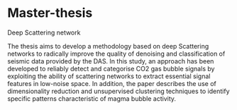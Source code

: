 # Master-thesis
Deep Scattering network

The thesis aims to develop a methodology based on deep Scattering  networks to radically improve the quality of denoising and classification of seismic data provided by the DAS. In this study, an approach has been developed to reliably detect and categorise CO2 gas bubble signals by exploiting the ability of scattering networks to extract essential signal features in low-noise space. In addition, the paper describes the use of dimensionality reduction and unsupervised clustering techniques to identify specific patterns characteristic of magma bubble activity.


